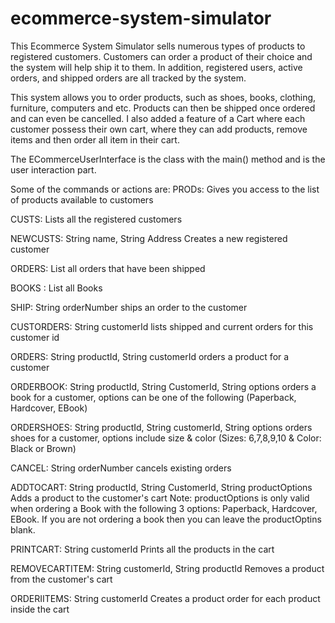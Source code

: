 # ecommerce-system-simulator

This Ecommerce System Simulator sells numerous types of products to registered customers.
Customers can order a product of their choice and the system will help ship it to them. In addition, registered users, active orders, and 
shipped orders are all tracked by the system. 

This system allows you to order products, such as shoes, books, clothing, furniture, computers and etc. 
Products can then be shipped once ordered and can even be cancelled. I also added a feature of a Cart where each customer 
possess their own cart, where they can add products, remove items and then order all item in their cart. 

The ECommerceUserInterface is the class with the main() method and is the user interaction part. 

Some of the commands or actions are: 
PRODs: Gives you access to the list of products available to customers

CUSTS: Lists all the registered customers 

NEWCUSTS: String name, String Address 
Creates a new registered customer 

ORDERS: List all orders that have been shipped

BOOKS : List all Books 

SHIP: String orderNumber
ships an order to the customer 

CUSTORDERS: String customerId
lists shipped and current orders for this customer id

ORDERS: String productId, String customerId
orders a product for a customer 

ORDERBOOK: String productId, String CustomerId, String options
orders a book for a customer, options can be one of the following (Paperback, Hardcover, EBook)

ORDERSHOES: String productId, String customerId, String options
orders shoes for a customer, options include size & color (Sizes: 6,7,8,9,10 & Color: Black or Brown)

CANCEL: String orderNumber 
cancels existing orders 

ADDTOCART: String productId, String CustomerId, String productOptions
Adds a product to the customer's cart 
Note: productOptions is only valid when ordering a Book with the following 3 options: Paperback, Hardcover, EBook. If you are not ordering a book
then you can leave the productOptins blank. 

PRINTCART: String customerId
Prints all the products in the cart 

REMOVECARTITEM: String customerId, String productId
Removes a product from the customer's cart 

ORDERIITEMS: String customerId 
Creates a product order for each product inside the cart 
